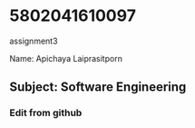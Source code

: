 # 5802041610097
assignment3

Name: Apichaya Laiprasitporn

## Subject: Software Engineering

### Edit from github
